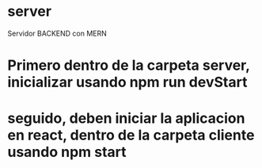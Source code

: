 # server
Servidor BACKEND con MERN

# Primero dentro de la carpeta server, inicializar usando npm run devStart
# seguido, deben iniciar la aplicacion en react, dentro de la carpeta cliente usando npm start

